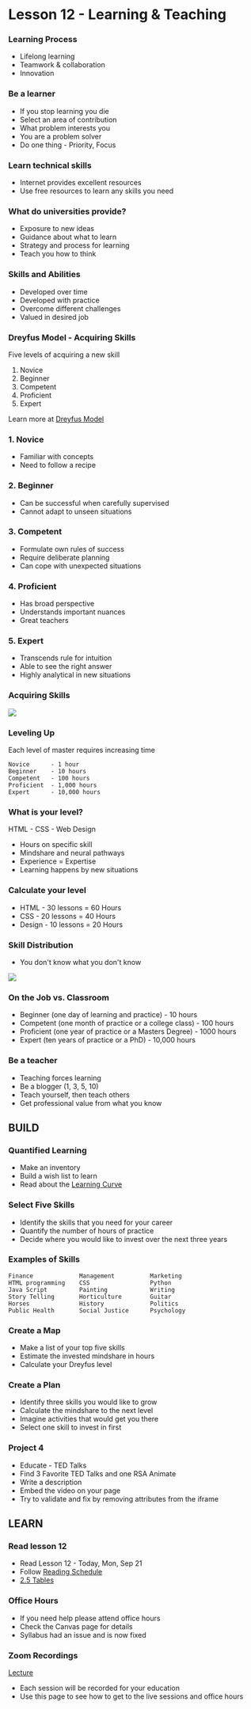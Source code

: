 # Lesson 12 - Learning & Teaching

### Learning Process
* Lifelong learning
* Teamwork & collaboration
* Innovation


### Be a learner
* If you stop learning you die
* Select an area of contribution
* What problem interests you
* You are a problem solver
* Do one thing - Priority, Focus

            
### Learn technical skills
* Internet provides excellent resources
* Use free resources to learn any skills you need


### What do universities provide?
* Exposure to new ideas
* Guidance about what to learn
* Strategy and process for learning
* Teach you how to think


### Skills and Abilities
* Developed over time
* Developed with practice
* Overcome different challenges
* Valued in desired job


### Dreyfus Model - Acquiring Skills

Five levels of acquiring a new skill

1. Novice
2. Beginner
3. Competent
4. Proficient
5. Expert

Learn more at [Dreyfus Model](https://www.nateliason.com/blog/become-expert-dreyfus)


### 1. Novice
* Familiar with concepts
* Need to follow a recipe


### 2. Beginner
* Can be successful when carefully supervised
* Cannot adapt to unseen situations


### 3. Competent
* Formulate own rules of success
* Require deliberate planning
* Can cope with unexpected situations


### 4. Proficient
* Has broad perspective
* Understands important nuances
* Great teachers


### 5. Expert
* Transcends rule for intuition
* Able to see the right answer
* Highly analytical in new situations


### Acquiring Skills

![](img/Proficiency.png)


### Leveling Up

Each level of master requires increasing time

    Novice      - 1 hour
    Beginner    - 10 hours
    Competent   - 100 hours
    Proficient  - 1,000 hours
    Expert      - 10,000 hours


### What is your level?

HTML - CSS - Web Design

* Hours on specific skill
* Mindshare and neural pathways
* Experience = Expertise
* Learning happens by new situations


### Calculate your level
* HTML - 30 lessons = 60 Hours
* CSS - 20 lessons = 40 Hours
* Design - 10 lessons = 20 Hours


### Skill Distribution
* You don't know what you don't know

![](img/Skill-Levels.png)


### On the Job vs. Classroom
* Beginner (one day of learning and practice) - 10 hours
* Competent (one month of practice or a college class) - 100 hours
* Proficient (one year of practice or a Masters Degree) - 1000 hours
* Expert (ten years of practice or a PhD) - 10,000 hours

### Be a teacher
* Teaching forces learning
* Be a blogger (1, 3, 5, 10)
* Teach yourself, then teach others
* Get professional value from what you know
            


## BUILD

### Quantified Learning
* Make an inventory
* Build a wish list to learn
* Read about the [Learning Curve](https://seamanslog/LearningCurve)


### Select Five Skills
* Identify the skills that you need for your career
* Quantify the number of hours of practice
* Decide where you would like to invest over the next three years


### Examples of Skills

    Finance             Management          Marketing
    HTML programming    CSS                 Python
    Java Script         Painting            Writing
    Story Telling       Horticulture        Guitar
    Horses              History             Politics
    Public Health       Social Justice      Psychology


### Create a Map
* Make a list of your top five skills
* Estimate the invested mindshare in hours
* Calculate your Dreyfus level


### Create a Plan
* Identify three skills you would like to grow
* Calculate the mindshare to the next level
* Imagine activities that would get you there
* Select one skill to invest in first


### Project 4
* Educate - TED Talks
* Find 3 Favorite TED Talks and one RSA Animate
* Write a description
* Embed the video on your page
* Try to validate and fix by removing attributes from the iframe


        

## LEARN

### Read lesson 12

* Read Lesson 12 - Today, Mon, Sep 21
* Follow [Reading Schedule](/course/bacs200/docs/ZybooksReading)
* [2.5 Tables](https://learn.zybooks.com/zybook/UNCOBACS200SeamanFall2020/chapter/2/section/5)


### Office Hours
* If you need help please attend office hours
* Check the Canvas page for details
* Syllabus had an issue and is now fixed


### Zoom Recordings

<a href="/course/bacs200/docs/ZoomLectures" class="unc-button">Lecture</a>

* Each session will be recorded for your education
* Use this page to see how to get to the live sessions and office hours
